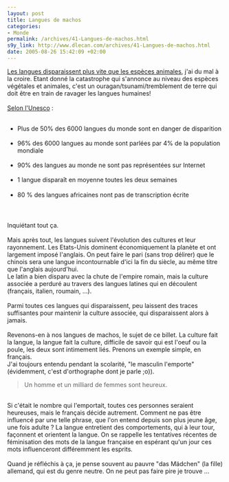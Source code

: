 ```yaml
--- 
layout: post
title: Langues de machos
categories: 
- Monde
permalink: /archives/41-Langues-de-machos.html
s9y_link: http://www.dlecan.com/archives/41-Langues-de-machos.html
date: 2005-08-26 15:42:09 +02:00
---
```

<a href="http://www.cybersciences.com/Cyber/3.0/N3403.asp">Les langues disparaissent plus vite que les espèces animales</a>, j'ai du mal à la croire. Etant donné la catastrophe qui s'annonce au niveau des espèces végétales et animales, c'est un ouragan/tsunami/tremblement de terre qui doit être en train de ravager les langues humaines!<br />
<br />
<a href="http://portal.unesco.org/culture/fr/ev.php-URL_ID=8270&amp;URL_DO=DO_TOPIC&amp;URL_SECTION=201.html">Selon l'Unesco</a> :<br />
<ul><br />
<li>Plus de 50% des 6000 langues du monde sont en danger de disparition</li><br />
<li>96% des 6000 langues au monde sont parlées par 4% de la population mondiale</li><br />
<li>90% des langues au monde ne sont pas représentées sur Internet</li><br />
<li>1 langue disparaît en moyenne toutes les deux semaines</li><br />
<li>80 % des langues africaines nont pas de transcription écrite</li><br />
</ul><br />
Inquiétant tout ça.<br />
<br />
Mais après tout, les langues suivent l'évolution des cultures et leur rayonnement. Les Etats-Unis dominent économiquement la planète et ont largement imposé l'anglais. On peut faire le pari (sans trop délirer) que le chinois sera une langue incontournable d'ici la fin du siècle, au même titre que l'anglais aujourd'hui.<br />
Le latin a bien disparu avec la chute de l'empire romain, mais la culture associée a perduré au travers des langues latines qui en découlent (français, italien, roumain, ...).<br />
<br />
Parmi toutes ces langues qui disparaissent, peu laissent des traces suffisantes pour maintenir la culture associée, qui disparaissent alors à jamais.<br />
<br />
Revenons-en à nos langues de machos, le sujet de ce billet. La culture fait la langue, la langue fait la culture, difficile de savoir qui est l'oeuf ou la poule, les deux sont intimement liés. Prenons un exemple simple, en français.<br />
J'ai toujours entendu pendant la scolarité, "le masculin l'emporte" (évidemment, c'est d'orthographe dont je parle ;o)).<br />
<blockquote>Un homme et un milliard de femmes sont heureux.</blockquote><br />
Si c'était le nombre qui l'emportait, toutes ces personnes seraient heureuses, mais le français décide autrement. Comment ne pas être influencé par une telle phrase, que l'on entend depuis son plus jeune âge, une fois adulte ? La langue entretient des comportements, qui à leur tour, façonnent et orientent la langue. On se rappelle les tentatives récentes de féminisation des mots de la langue française en espérant qu'un jour ces mots influenceront différemment les esprits.<br />
<br />
Quand je réfléchis à ça, je pense souvent au pauvre "das Mädchen" (la fille) allemand, qui est du genre neutre. On ne peut pas faire pire je trouve ...
